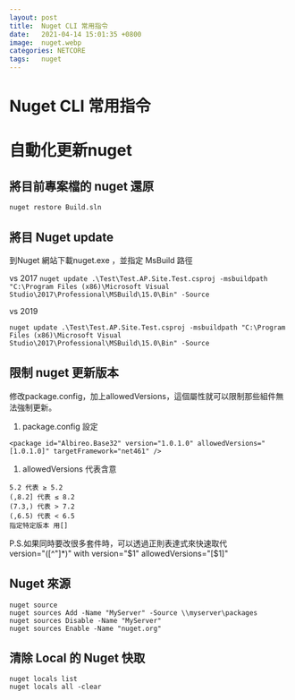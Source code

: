 ```yaml
---
layout: post
title:  Nuget CLI 常用指令
date:   2021-04-14 15:01:35 +0800
image:  nuget.webp
categories: NETCORE
tags:   nuget
---
```

# Nuget CLI 常用指令
# 自動化更新nuget
## 將目前專案檔的 nuget 還原

`nuget restore Build.sln`

## 將目 Nuget update 
到Nuget 網站下載nuget.exe ，並指定 MsBuild 路徑

vs 2017 
`nuget update .\Test\Test.AP.Site.Test.csproj -msbuildpath "C:\Program Files (x86)\Microsoft Visual Studio\2017\Professional\MSBuild\15.0\Bin" -Source `

vs 2019

`nuget update .\Test\Test.AP.Site.Test.csproj -msbuildpath "C:\Program Files (x86)\Microsoft Visual Studio\2017\Professional\MSBuild\15.0\Bin" -Source `

## 限制 nuget 更新版本
修改package.config，加上allowedVersions，這個屬性就可以限制那些組件無法強制更新。

1. package.config 設定

```
<package id="Albireo.Base32" version="1.0.1.0" allowedVersions="[1.0.1.0]" targetFramework="net461" />
```

1. allowedVersions 代表含意

```
5.2 代表 ≥ 5.2
(,8.2] 代表 ≤ 8.2
(7.3,) 代表 > 7.2
(,6.5) 代表 < 6.5
指定特定版本 用[]  
```

P.S.如果同時要改很多套件時，可以透過正則表達式來快速取代  
version=\"([^"]*)\"
with
version="$1" allowedVersions="[$1]"
## Nuget 來源
```
nuget source 
nuget sources Add -Name "MyServer" -Source \\myserver\packages
nuget sources Disable -Name "MyServer"
nuget sources Enable -Name "nuget.org"
```

## 清除 Local 的 Nuget 快取
```
nuget locals list
nuget locals all -clear
```